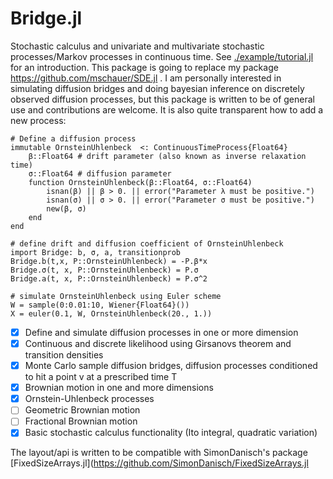 # Bridge.jl
 
Stochastic calculus and univariate and multivariate stochastic processes/Markov processes in continuous time.
See [./example/tutorial.jl](./example/tutorial.jl) for an introduction.
This package is going to replace my package https://github.com/mschauer/SDE.jl . I am personally interested in simulating diffusion bridges and doing bayesian inference on discretely observed diffusion processes, but this package is written to be of general use and contributions are welcome. It is also quite transparent how to add a new process:

```
# Define a diffusion process
immutable OrnsteinUhlenbeck  <: ContinuousTimeProcess{Float64}
    β::Float64 # drift parameter (also known as inverse relaxation time)
    σ::Float64 # diffusion parameter
    function OrnsteinUhlenbeck(β::Float64, σ::Float64)
        isnan(β) || β > 0. || error("Parameter λ must be positive.")
        isnan(σ) || σ > 0. || error("Parameter σ must be positive.")
        new(β, σ)
    end
end

# define drift and diffusion coefficient of OrnsteinUhlenbeck
import Bridge: b, σ, a, transitionprob
Bridge.b(t,x, P::OrnsteinUhlenbeck) = -P.β*x
Bridge.σ(t, x, P::OrnsteinUhlenbeck) = P.σ
Bridge.a(t, x, P::OrnsteinUhlenbeck) = P.σ^2

# simulate OrnsteinUhlenbeck using Euler scheme
W = sample(0:0.01:10, Wiener{Float64}()) 
X = euler(0.1, W, OrnsteinUhlenbeck(20., 1.))
```

- [x] Define and simulate diffusion processes in one or more dimension
- [x] Continuous and discrete likelihood using Girsanovs theorem and transition densities
- [x] Monte Carlo sample diffusion bridges, diffusion processes conditioned to hit a point v at a prescribed time T
- [x] Brownian motion in one and more dimensions
- [x] Ornstein-Uhlenbeck processes
- [ ] Geometric Brownian motion 
- [ ] Fractional Brownian motion
- [x] Basic stochastic calculus functionality (Ito integral, quadratic variation) 

The layout/api is written to be compatible with SimonDanisch's package [FixedSizeArrays.jl](https://github.com/SimonDanisch/FixedSizeArrays.jl




